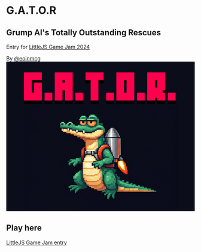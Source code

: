 # G.A.T.O.R
## Grump Al's Totally Outstanding Rescues

Entry for [LittleJS Game Jam 2024](https://itch.io/jam/littlejs-game-jam)

By [@eoinmcg](https://twitter.com/eoinmcg)
 ![Banner](https://raw.githubusercontent.com/eoinmcg/gator/main/promo/cover.png "Banner")


## Play here
[LittleJS Game Jam entry](https://eoinmcg.itch.io/gator)
